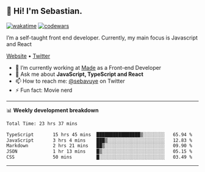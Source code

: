 ## 👋 Hi! I'm Sebastian.

[![wakatime](https://wakatime.com/badge/user/df0036c6-328a-4a39-be9b-e49417ed22a1.svg)](https://wakatime.com/@df0036c6-328a-4a39-be9b-e49417ed22a1)
[![codewars](https://www.codewars.com/users/sebavuye/badges/small)](https://www.codewars.com/users/sebavuye)

I’m a self-taught front end developer. Currently, my main focus is Javascript and React

[Website](https://sebastianvuye.be) • [Twitter](https://twitter.com/sebavuye)

- 🔭 I’m currently working at [Made](https://made.be/) as a Front-end Developer
- 💬 Ask me about **JavaScript, TypeScript and React**
- 📫 How to reach me: [@sebavuye](https://twitter.com/sebavuye) on Twitter
- ⚡ Fun fact: Movie nerd

-------

📊 **Weekly development breakdown**

<!--START_SECTION:waka-->

```txt
Total Time: 23 hrs 37 mins

TypeScript       15 hrs 45 mins  ████████████████▒░░░░░░░░   65.94 %
JavaScript       3 hrs 4 mins    ███▒░░░░░░░░░░░░░░░░░░░░░   12.83 %
Markdown         2 hrs 21 mins   ██▒░░░░░░░░░░░░░░░░░░░░░░   09.90 %
JSON             1 hr 13 mins    █▒░░░░░░░░░░░░░░░░░░░░░░░   05.15 %
CSS              50 mins         █░░░░░░░░░░░░░░░░░░░░░░░░   03.49 %
```

<!--END_SECTION:waka-->
-------

